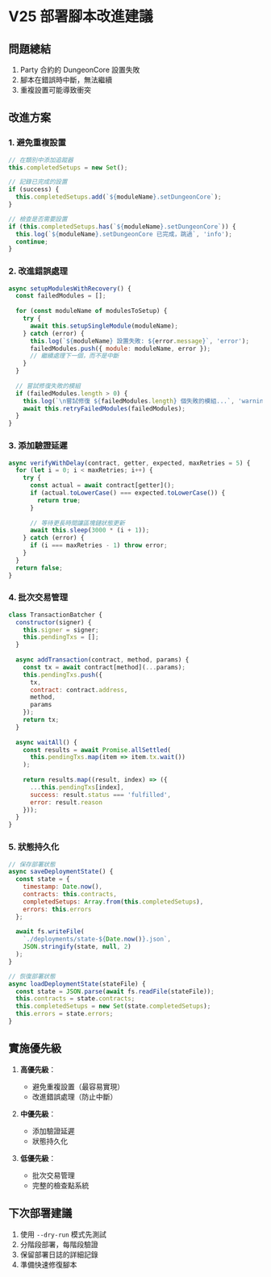 # V25 部署腳本改進建議

## 問題總結
1. Party 合約的 DungeonCore 設置失敗
2. 腳本在錯誤時中斷，無法繼續
3. 重複設置可能導致衝突

## 改進方案

### 1. 避免重複設置
```javascript
// 在類別中添加追蹤器
this.completedSetups = new Set();

// 記錄已完成的設置
if (success) {
  this.completedSetups.add(`${moduleName}.setDungeonCore`);
}

// 檢查是否需要設置
if (this.completedSetups.has(`${moduleName}.setDungeonCore`)) {
  this.log(`${moduleName}.setDungeonCore 已完成，跳過`, 'info');
  continue;
}
```

### 2. 改進錯誤處理
```javascript
async setupModulesWithRecovery() {
  const failedModules = [];
  
  for (const moduleName of modulesToSetup) {
    try {
      await this.setupSingleModule(moduleName);
    } catch (error) {
      this.log(`${moduleName} 設置失敗: ${error.message}`, 'error');
      failedModules.push({ module: moduleName, error });
      // 繼續處理下一個，而不是中斷
    }
  }
  
  // 嘗試修復失敗的模組
  if (failedModules.length > 0) {
    this.log(`\n嘗試修復 ${failedModules.length} 個失敗的模組...`, 'warning');
    await this.retryFailedModules(failedModules);
  }
}
```

### 3. 添加驗證延遲
```javascript
async verifyWithDelay(contract, getter, expected, maxRetries = 5) {
  for (let i = 0; i < maxRetries; i++) {
    try {
      const actual = await contract[getter]();
      if (actual.toLowerCase() === expected.toLowerCase()) {
        return true;
      }
      
      // 等待更長時間讓區塊鏈狀態更新
      await this.sleep(3000 * (i + 1));
    } catch (error) {
      if (i === maxRetries - 1) throw error;
    }
  }
  return false;
}
```

### 4. 批次交易管理
```javascript
class TransactionBatcher {
  constructor(signer) {
    this.signer = signer;
    this.pendingTxs = [];
  }
  
  async addTransaction(contract, method, params) {
    const tx = await contract[method](...params);
    this.pendingTxs.push({
      tx,
      contract: contract.address,
      method,
      params
    });
    return tx;
  }
  
  async waitAll() {
    const results = await Promise.allSettled(
      this.pendingTxs.map(item => item.tx.wait())
    );
    
    return results.map((result, index) => ({
      ...this.pendingTxs[index],
      success: result.status === 'fulfilled',
      error: result.reason
    }));
  }
}
```

### 5. 狀態持久化
```javascript
// 保存部署狀態
async saveDeploymentState() {
  const state = {
    timestamp: Date.now(),
    contracts: this.contracts,
    completedSetups: Array.from(this.completedSetups),
    errors: this.errors
  };
  
  await fs.writeFile(
    `./deployments/state-${Date.now()}.json`,
    JSON.stringify(state, null, 2)
  );
}

// 恢復部署狀態
async loadDeploymentState(stateFile) {
  const state = JSON.parse(await fs.readFile(stateFile));
  this.contracts = state.contracts;
  this.completedSetups = new Set(state.completedSetups);
  this.errors = state.errors;
}
```

## 實施優先級

1. **高優先級**：
   - 避免重複設置（最容易實現）
   - 改進錯誤處理（防止中斷）

2. **中優先級**：
   - 添加驗證延遲
   - 狀態持久化

3. **低優先級**：
   - 批次交易管理
   - 完整的檢查點系統

## 下次部署建議

1. 使用 `--dry-run` 模式先測試
2. 分階段部署，每階段驗證
3. 保留部署日誌的詳細記錄
4. 準備快速修復腳本